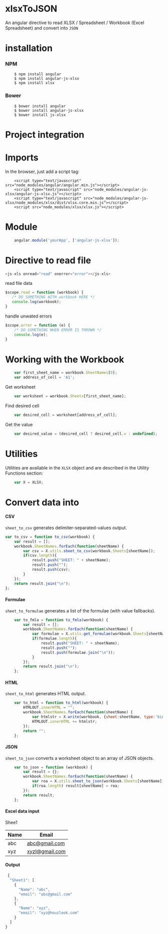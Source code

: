 # xlsxToJSON

An angular directive to read XLSX / Spreadsheet / Workbook (Excel Spreadsheet) and convert into `JSON`

# installation

### NPM
```
	$ npm install angular
	$ npm install angular-js-xlsx
	$ npm install xlsx
```
### Bower
```
	$ bower install angular
	$ bower install angular-js-xlsx
	$ bower install js-xlsx
```

# Project integration

# Imports
In the browser, just add a script tag:
```
	<script type="text/javascript" src="node_modules/angular/angular.min.js"></script>
	<script type="text/javascript" src="node_modules/angular-js-xlsx/angular-js-xlsx.js"></script>
	<script type="text/javascript" src="node_modules/angular-js-xlsx/node_modules/xlsx/dist/xlsx.core.min.js"></script>
	<script src="node_modules/xlsx/xlsx.js"></script>
```
  
  
# Module
```javascript
	angular.module('yourApp', ['angular-js-xlsx']);
```

# Directive to read file
```javascript
<js-xls onread="read" onerror="error"></js-xls>
```
read file data
```javascript
$scope.read = function (workbook) {
   /* DO SOMETHING WITH workbook HERE */
   console.log(workbook);
}
```
handle unwated errors
  
```javascript
$scope.error = function (e) {
    /* DO SOMETHING WHEN ERROR IS THROWN */
    console.log(e);
}
```
  
# Working with the Workbook

```javascript
    var first_sheet_name = workbook.SheetNames[0];
    var address_of_cell = 'A1';
```

Get worksheet
```javascript
    var worksheet = workbook.Sheets[first_sheet_name];
```

Find desired cell
```javascript
    var desired_cell = worksheet[address_of_cell];
```

Get the value
```javascript
    var desired_value = (desired_cell ? desired_cell.v : undefined);
```

# Utilities

Utilities are available in the `XLSX` object and are described in the Utility Functions section:

```javascript
    var X = XLSX;
```
  
# Convert data into 

#### CSV
`sheet_to_csv` generates delimiter-separated-values output.
```javascript
var to_csv = function to_csv(workbook) {
	var result = [];
	workbook.SheetNames.forEach(function(sheetName) {
		var csv = X.utils.sheet_to_csv(workbook.Sheets[sheetName]);
		if(csv.length){
			result.push("SHEET: " + sheetName);
			result.push("");
			result.push(csv);
		}
	});
	return result.join("\n");
};
  ```

#### Formulae 
`sheet_to_formulae` generates a list of the formulae (with value fallbacks).
  
```javascript
    var to_fmla = function to_fmla(workbook) {
		var result = [];
		workbook.SheetNames.forEach(function(sheetName) {
			var formulae = X.utils.get_formulae(workbook.Sheets[sheetName]);
			if(formulae.length){
				result.push("SHEET: " + sheetName);
				result.push("");
				result.push(formulae.join("\n"));
			}
		});
		return result.join("\n");
	};
```

#### HTML

`sheet_to_html` generates HTML output.

```javascript
    var to_html = function to_html(workbook) {
		HTMLOUT.innerHTML = "";
		workbook.SheetNames.forEach(function(sheetName) {
			var htmlstr = X.write(workbook, {sheet:sheetName, type:'binary', bookType:'html'});
			HTMLOUT.innerHTML += htmlstr;
		});
		return "";
	};
```
#### JSON

`sheet_to_json` converts a worksheet object to an array of JSON objects.

```javascript
    var to_json = function (workbook) {
        var result = {};
        workbook.SheetNames.forEach(function(sheetName) {
            var roa = X.utils.sheet_to_json(workbook.Sheets[sheetName]);
            if(roa.length) result[sheetName] = roa;
        });
        return result;
    };
 ```
#### Excel data input
  Shee1

| Name | Email |
| ------ | ------ |
| abc | abc@gmail.com |
| xyz | xyzl@gmail.com |
  
  #### Output
  
```javascript
 {
  "Sheet1": [
    {
      "Name": "abc",
      "email": "abc@gmail.com"
    },
    {
      "Name": "xyz",
      "email": "xyz@houzlook.com"
    }
  ]
}
 ```